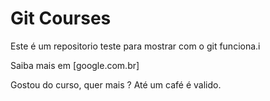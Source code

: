 # Git Courses

Este é um repositorio teste para mostrar com o git funciona.i

Saiba mais em [google.com.br]



Gostou do curso, quer mais ? Até um café é valido.

